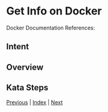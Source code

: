 # Get Info on Docker

Docker Documentation References:

[]()

## Intent

## Overview

## Kata Steps

[Previous](34_image_history.md) | [Index](README.md) | [Next](36_kill_container.md)
